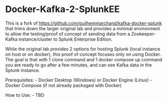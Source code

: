 # Docker-Kafka-2-SplunkEE

This is a fork of https://github.com/guilhemmarchand/kafka-docker-splunk that trims down the larger original lab and provides a minimal environment to allow the testing/proof of concept of sending data from a Zookeeper-Kafka instance/cluster to Splunk Enterprise Edition.

While the original lab provides 2 options for hosting Splunk (local instance on host or on docker), this proof of concept focuses only on using Docker. The goal is that with 1 clone command and 1 docker compose up command you are ready to go after a few minutes, and can see Kafka data in the Splunk instance. 

Prerequisites: 
      - Docker Desktop (Windows) or Docker Engine (Linux) 
      - Docker Compose (if not already packaged with Docker)

How to Use:
      - TBD
